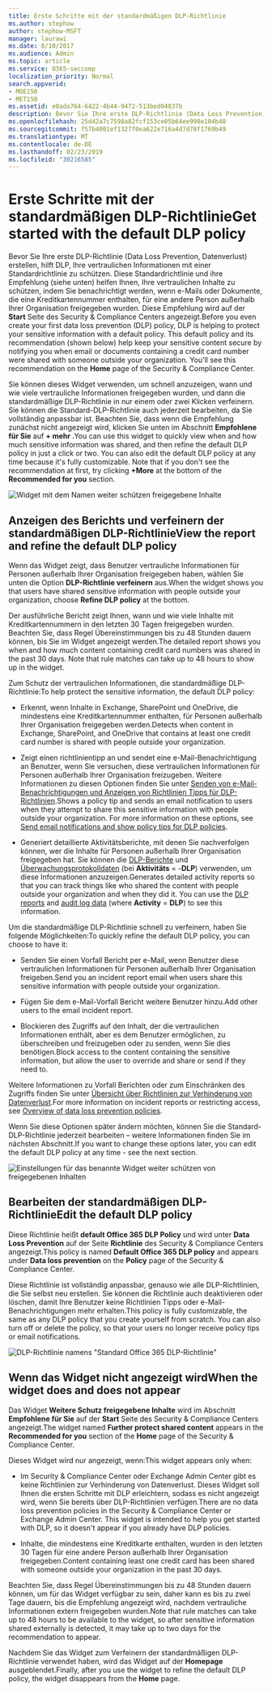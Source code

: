 ```yaml
---
title: Erste Schritte mit der standardmäßigen DLP-Richtlinie
ms.author: stephow
author: stephow-MSFT
manager: laurawi
ms.date: 8/10/2017
ms.audience: Admin
ms.topic: article
ms.service: O365-seccomp
localization_priority: Normal
search.appverid:
- MOE150
- MET150
ms.assetid: e0ada764-6422-4b44-9472-513bed04837b
description: Bevor Sie Ihre erste DLP-Richtlinie (Data Loss Prevention, Datenverlust) erstellen, hilft DLP, Ihre vertraulichen Informationen mit einer Standardrichtlinie zu schützen. Diese Standardrichtlinie und ihre Empfehlung (siehe unten) helfen Ihnen, Ihre vertraulichen Inhalte zu schützen, indem Sie benachrichtigt werden, wenn e-Mails oder Dokumente, die eine Kreditkartennummer enthalten, für eine andere Person außerhalb Ihrer Organisation freigegeben wurden.
ms.openlocfilehash: 25d42a7c7598a82fcf153ce05b64ee990e104b40
ms.sourcegitcommit: f57b4001ef1327f0ea622e716a4d7d78f1769b49
ms.translationtype: MT
ms.contentlocale: de-DE
ms.lasthandoff: 02/23/2019
ms.locfileid: "30216585"
---
```

# <a name="get-started-with-the-default-dlp-policy"></a><span data-ttu-id="235a8-104">Erste Schritte mit der standardmäßigen DLP-Richtlinie</span><span class="sxs-lookup"><span data-stu-id="235a8-104">Get started with the default DLP policy</span></span>

<span data-ttu-id="235a8-p102">Bevor Sie Ihre erste DLP-Richtlinie (Data Loss Prevention, Datenverlust) erstellen, hilft DLP, Ihre vertraulichen Informationen mit einer Standardrichtlinie zu schützen. Diese Standardrichtlinie und ihre Empfehlung (siehe unten) helfen Ihnen, Ihre vertraulichen Inhalte zu schützen, indem Sie benachrichtigt werden, wenn e-Mails oder Dokumente, die eine Kreditkartennummer enthalten, für eine andere Person außerhalb Ihrer Organisation freigegeben wurden. Diese Empfehlung wird auf der **Start** Seite des Security &amp; Compliance Centers angezeigt.</span><span class="sxs-lookup"><span data-stu-id="235a8-p102">Before you even create your first data loss prevention (DLP) policy, DLP is helping to protect your sensitive information with a default policy. This default policy and its recommendation (shown below) help keep your sensitive content secure by notifying you when email or documents containing a credit card number were shared with someone outside your organization. You'll see this recommendation on the **Home** page of the Security &amp; Compliance Center.</span></span> 
  
<span data-ttu-id="235a8-p103">Sie können dieses Widget verwenden, um schnell anzuzeigen, wann und wie viele vertrauliche Informationen freigegeben wurden, und dann die standardmäßige DLP-Richtlinie in nur einem oder zwei Klicken verfeinern. Sie können die Standard-DLP-Richtlinie auch jederzeit bearbeiten, da Sie vollständig anpassbar ist. Beachten Sie, dass wenn die Empfehlung zunächst nicht angezeigt wird, klicken Sie unten im Abschnitt **Empfohlene für Sie** auf **+ mehr** .</span><span class="sxs-lookup"><span data-stu-id="235a8-p103">You can use this widget to quickly view when and how much sensitive information was shared, and then refine the default DLP policy in just a click or two. You can also edit the default DLP policy at any time because it's fully customizable. Note that if you don't see the recommendation at first, try clicking **+More** at the bottom of the **Recommended for you** section.</span></span> 
  
![Widget mit dem Namen weiter schützen freigegebene Inhalte](media/2bae6dbc-cc92-4f35-b54c-c36e60226b5b.png)
  
## <a name="view-the-report-and-refine-the-default-dlp-policy"></a><span data-ttu-id="235a8-112">Anzeigen des Berichts und verfeinern der standardmäßigen DLP-Richtlinie</span><span class="sxs-lookup"><span data-stu-id="235a8-112">View the report and refine the default DLP policy</span></span>

<span data-ttu-id="235a8-113">Wenn das Widget zeigt, dass Benutzer vertrauliche Informationen für Personen außerhalb Ihrer Organisation freigegeben haben, wählen Sie unten die Option **DLP-Richtlinie verfeinern** aus.</span><span class="sxs-lookup"><span data-stu-id="235a8-113">When the widget shows you that users have shared sensitive information with people outside your organization, choose **Refine DLP policy** at the bottom.</span></span> 
  
<span data-ttu-id="235a8-p104">Der ausführliche Bericht zeigt Ihnen, wann und wie viele Inhalte mit Kreditkartennummern in den letzten 30 Tagen freigegeben wurden. Beachten Sie, dass Regel Übereinstimmungen bis zu 48 Stunden dauern können, bis Sie im Widget angezeigt werden.</span><span class="sxs-lookup"><span data-stu-id="235a8-p104">The detailed report shows you when and how much content containing credit card numbers was shared in the past 30 days. Note that rule matches can take up to 48 hours to show up in the widget.</span></span>
  
<span data-ttu-id="235a8-116">Zum Schutz der vertraulichen Informationen, die standardmäßige DLP-Richtlinie:</span><span class="sxs-lookup"><span data-stu-id="235a8-116">To help protect the sensitive information, the default DLP policy:</span></span>
  
- <span data-ttu-id="235a8-117">Erkennt, wenn Inhalte in Exchange, SharePoint und OneDrive, die mindestens eine Kreditkartennummer enthalten, für Personen außerhalb Ihrer Organisation freigegeben werden.</span><span class="sxs-lookup"><span data-stu-id="235a8-117">Detects when content in Exchange, SharePoint, and OneDrive that contains at least one credit card number is shared with people outside your organization.</span></span>
    
- <span data-ttu-id="235a8-p105">Zeigt einen richtlinientipp an und sendet eine e-Mail-Benachrichtigung an Benutzer, wenn Sie versuchen, diese vertraulichen Informationen für Personen außerhalb Ihrer Organisation freizugeben. Weitere Informationen zu diesen Optionen finden Sie unter [Senden von e-Mail-Benachrichtigungen und Anzeigen von Richtlinien Tipps für DLP-Richtlinien](use-notifications-and-policy-tips.md).</span><span class="sxs-lookup"><span data-stu-id="235a8-p105">Shows a policy tip and sends an email notification to users when they attempt to share this sensitive information with people outside your organization. For more information on these options, see [Send email notifications and show policy tips for DLP policies](use-notifications-and-policy-tips.md).</span></span>
    
- <span data-ttu-id="235a8-p106">Generiert detaillierte Aktivitätsberichte, mit denen Sie nachverfolgen können, wer die Inhalte für Personen außerhalb Ihrer Organisation freigegeben hat. Sie können die [DLP-Berichte](view-the-dlp-reports.md) und [Überwachungsprotokolldaten](search-the-audit-log-in-security-and-compliance.md) (bei **Aktivitäts** = -**DLP**) verwenden, um diese Informationen anzuzeigen.</span><span class="sxs-lookup"><span data-stu-id="235a8-p106">Generates detailed activity reports so that you can track things like who shared the content with people outside your organization and when they did it. You can use the [DLP reports](view-the-dlp-reports.md) and [audit log data](search-the-audit-log-in-security-and-compliance.md) (where **Activity** = **DLP**) to see this information.</span></span>
    
<span data-ttu-id="235a8-122">Um die standardmäßige DLP-Richtlinie schnell zu verfeinern, haben Sie folgende Möglichkeiten:</span><span class="sxs-lookup"><span data-stu-id="235a8-122">To quickly refine the default DLP policy, you can choose to have it:</span></span>
  
- <span data-ttu-id="235a8-123">Senden Sie einen Vorfall Bericht per e-Mail, wenn Benutzer diese vertraulichen Informationen für Personen außerhalb Ihrer Organisation freigeben.</span><span class="sxs-lookup"><span data-stu-id="235a8-123">Send you an incident report email when users share this sensitive information with people outside your organization.</span></span>
    
- <span data-ttu-id="235a8-124">Fügen Sie dem e-Mail-Vorfall Bericht weitere Benutzer hinzu.</span><span class="sxs-lookup"><span data-stu-id="235a8-124">Add other users to the email incident report.</span></span>
    
- <span data-ttu-id="235a8-125">Blockieren des Zugriffs auf den Inhalt, der die vertraulichen Informationen enthält, aber es dem Benutzer ermöglichen, zu überschreiben und freizugeben oder zu senden, wenn Sie dies benötigen.</span><span class="sxs-lookup"><span data-stu-id="235a8-125">Block access to the content containing the sensitive information, but allow the user to override and share or send if they need to.</span></span>
    
<span data-ttu-id="235a8-126">Weitere Informationen zu Vorfall Berichten oder zum Einschränken des Zugriffs finden Sie unter [Übersicht über Richtlinien zur Verhinderung von Datenverlust](data-loss-prevention-policies.md).</span><span class="sxs-lookup"><span data-stu-id="235a8-126">For more information on incident reports or restricting access, see [Overview of data loss prevention policies](data-loss-prevention-policies.md).</span></span>
  
<span data-ttu-id="235a8-127">Wenn Sie diese Optionen später ändern möchten, können Sie die Standard-DLP-Richtlinie jederzeit bearbeiten – weitere Informationen finden Sie im nächsten Abschnitt.</span><span class="sxs-lookup"><span data-stu-id="235a8-127">If you want to change these options later, you can edit the default DLP policy at any time - see the next section.</span></span>
  
![Einstellungen für das benannte Widget weiter schützen von freigegebenen Inhalten](media/dad30a84-2715-4c0a-a5c5-44d85492363e.png)
  
## <a name="edit-the-default-dlp-policy"></a><span data-ttu-id="235a8-129">Bearbeiten der standardmäßigen DLP-Richtlinie</span><span class="sxs-lookup"><span data-stu-id="235a8-129">Edit the default DLP policy</span></span>

<span data-ttu-id="235a8-130">Diese Richtlinie heißt **default Office 365 DLP Policy** und wird unter **Data Loss Prevention** auf der Seite **Richtlinie** des Security &amp; Compliance Centers angezeigt.</span><span class="sxs-lookup"><span data-stu-id="235a8-130">This policy is named **Default Office 365 DLP policy** and appears under **Data loss prevention** on the **Policy** page of the Security &amp; Compliance Center.</span></span> 
  
<span data-ttu-id="235a8-p107">Diese Richtlinie ist vollständig anpassbar, genauso wie alle DLP-Richtlinien, die Sie selbst neu erstellen. Sie können die Richtlinie auch deaktivieren oder löschen, damit Ihre Benutzer keine Richtlinien Tipps oder e-Mail-Benachrichtigungen mehr erhalten.</span><span class="sxs-lookup"><span data-stu-id="235a8-p107">This policy is fully customizable, the same as any DLP policy that you create yourself from scratch. You can also turn off or delete the policy, so that your users no longer receive policy tips or email notifications.</span></span>
  
![DLP-Richtlinie namens "Standard Office 365 DLP-Richtlinie"](media/260731e8-4d57-4c98-abec-07b052ec48d5.png)
  
## <a name="when-the-widget-does-and-does-not-appear"></a><span data-ttu-id="235a8-134">Wenn das Widget nicht angezeigt wird</span><span class="sxs-lookup"><span data-stu-id="235a8-134">When the widget does and does not appear</span></span>

<span data-ttu-id="235a8-135">Das Widget **Weitere Schutz freigegebene Inhalte** wird im Abschnitt **Empfohlene für Sie** auf der **Start** Seite des Security &amp; Compliance Centers angezeigt.</span><span class="sxs-lookup"><span data-stu-id="235a8-135">The widget named **Further protect shared content** appears in the **Recommended for you** section of the **Home** page of the Security &amp; Compliance Center.</span></span> 
  
<span data-ttu-id="235a8-136">Dieses Widget wird nur angezeigt, wenn:</span><span class="sxs-lookup"><span data-stu-id="235a8-136">This widget appears only when:</span></span>
  
- <span data-ttu-id="235a8-p108">Im Security &amp; Compliance Center oder Exchange Admin Center gibt es keine Richtlinien zur Verhinderung von Datenverlust. Dieses Widget soll Ihnen die ersten Schritte mit DLP erleichtern, sodass es nicht angezeigt wird, wenn Sie bereits über DLP-Richtlinien verfügen.</span><span class="sxs-lookup"><span data-stu-id="235a8-p108">There are no data loss prevention policies in the Security &amp; Compliance Center or Exchange Admin Center. This widget is intended to help you get started with DLP, so it doesn't appear if you already have DLP policies.</span></span>
    
- <span data-ttu-id="235a8-139">Inhalte, die mindestens eine Kreditkarte enthalten, wurden in den letzten 30 Tagen für eine andere Person außerhalb Ihrer Organisation freigegeben.</span><span class="sxs-lookup"><span data-stu-id="235a8-139">Content containing least one credit card has been shared with someone outside your organization in the past 30 days.</span></span>
    
<span data-ttu-id="235a8-140">Beachten Sie, dass Regel Übereinstimmungen bis zu 48 Stunden dauern können, um für das Widget verfügbar zu sein, daher kann es bis zu zwei Tage dauern, bis die Empfehlung angezeigt wird, nachdem vertrauliche Informationen extern freigegeben wurden.</span><span class="sxs-lookup"><span data-stu-id="235a8-140">Note that rule matches can take up to 48 hours to be available to the widget, so after sensitive information shared externally is detected, it may take up to two days for the recommendation to appear.</span></span>
  
<span data-ttu-id="235a8-141">Nachdem Sie das Widget zum Verfeinern der standardmäßigen DLP-Richtlinie verwendet haben, wird das Widget auf der **Homepage** ausgeblendet.</span><span class="sxs-lookup"><span data-stu-id="235a8-141">Finally, after you use the widget to refine the default DLP policy, the widget disappears from the **Home** page.</span></span> 
  


